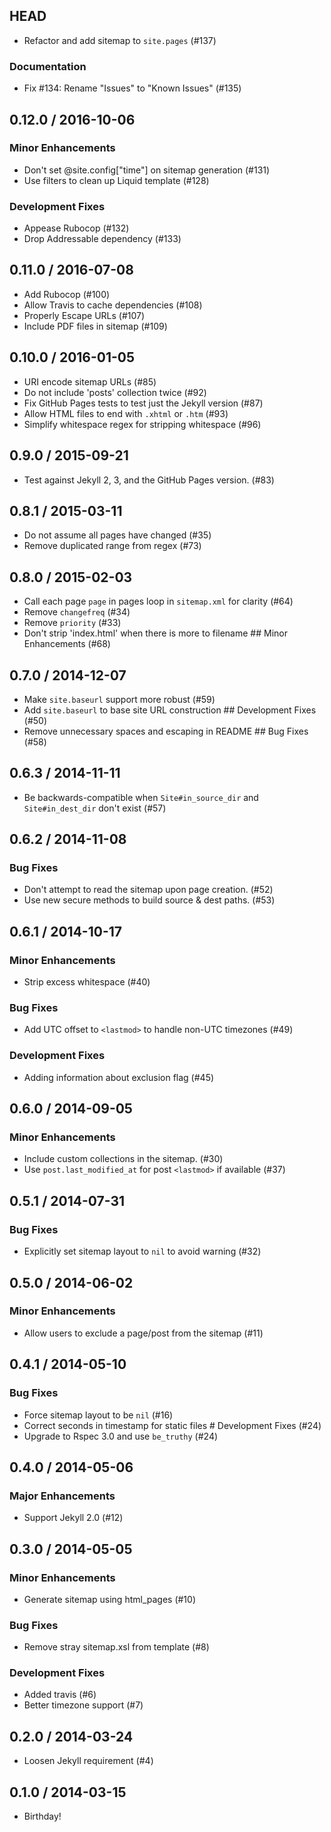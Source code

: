 ## HEAD

  * Refactor and add sitemap to `site.pages` (#137)

### Documentation

  * Fix #134: Rename "Issues" to "Known Issues" (#135)

## 0.12.0 / 2016-10-06

### Minor Enhancements

  * Don't set @site.config["time"] on sitemap generation (#131)
  * Use filters to clean up Liquid template (#128)

### Development Fixes

  * Appease Rubocop (#132)
  * Drop Addressable dependency (#133)

## 0.11.0 / 2016-07-08

  * Add Rubocop (#100)
  * Allow Travis to cache dependencies (#108)
  * Properly Escape URLs (#107)
  * Include PDF files in sitemap (#109)

## 0.10.0 / 2016-01-05

  * URI encode sitemap URLs (#85)
  * Do not include 'posts' collection twice (#92)
  * Fix GitHub Pages tests to test just the Jekyll version (#87)
  * Allow HTML files to end with `.xhtml` or `.htm` (#93)
  * Simplify whitespace regex for stripping whitespace (#96)

## 0.9.0 / 2015-09-21

  * Test against Jekyll 2, 3, and the GitHub Pages version. (#83)

## 0.8.1 / 2015-03-11

  * Do not assume all pages have changed (#35)
  * Remove duplicated range from regex (#73)

## 0.8.0 / 2015-02-03

  * Call each page `page` in pages loop in `sitemap.xml` for clarity (#64)
  * Remove `changefreq` (#34)
  * Remove `priority` (#33)
  * Don't strip 'index.html' when there is more to filename ## Minor Enhancements (#68)

## 0.7.0 / 2014-12-07

  * Make `site.baseurl` support more robust (#59)
  * Add `site.baseurl` to base site URL construction ## Development Fixes (#50)
  * Remove unnecessary spaces and escaping in README ## Bug Fixes (#58)

## 0.6.3 / 2014-11-11

  * Be backwards-compatible when `Site#in_source_dir` and `Site#in_dest_dir` don't exist (#57)

## 0.6.2 / 2014-11-08

### Bug Fixes

  * Don't attempt to read the sitemap upon page creation. (#52)
  * Use new secure methods to build source & dest paths. (#53)

## 0.6.1 / 2014-10-17

### Minor Enhancements

  * Strip excess whitespace (#40)

### Bug Fixes

  * Add UTC offset to `<lastmod>` to handle non-UTC timezones (#49)

### Development Fixes

  * Adding information about exclusion flag (#45)

## 0.6.0 / 2014-09-05

### Minor Enhancements

  * Include custom collections in the sitemap. (#30)
  * Use `post.last_modified_at` for post `<lastmod>` if available (#37)

## 0.5.1 / 2014-07-31

### Bug Fixes

  * Explicitly set sitemap layout to `nil` to avoid warning (#32)

## 0.5.0 / 2014-06-02

### Minor Enhancements

  * Allow users to exclude a page/post from the sitemap (#11)

## 0.4.1 / 2014-05-10

### Bug Fixes

  * Force sitemap layout to be `nil` (#16)
  * Correct seconds in timestamp for static files # Development Fixes (#24)
  * Upgrade to Rspec 3.0 and use `be_truthy` (#24)

## 0.4.0 / 2014-05-06

### Major Enhancements

  * Support Jekyll 2.0 (#12)

## 0.3.0 / 2014-05-05

### Minor Enhancements

  * Generate sitemap using html_pages (#10)

### Bug Fixes

  * Remove stray sitemap.xsl from template (#8)

### Development Fixes

  * Added travis (#6)
  * Better timezone support (#7)

## 0.2.0 / 2014-03-24

  * Loosen Jekyll requirement (#4)

## 0.1.0 / 2014-03-15

  * Birthday!
